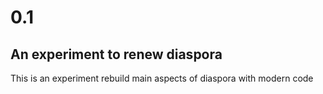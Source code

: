 # 0.1

## An experiment to renew diaspora

This is an experiment rebuild main aspects of diaspora with modern code
